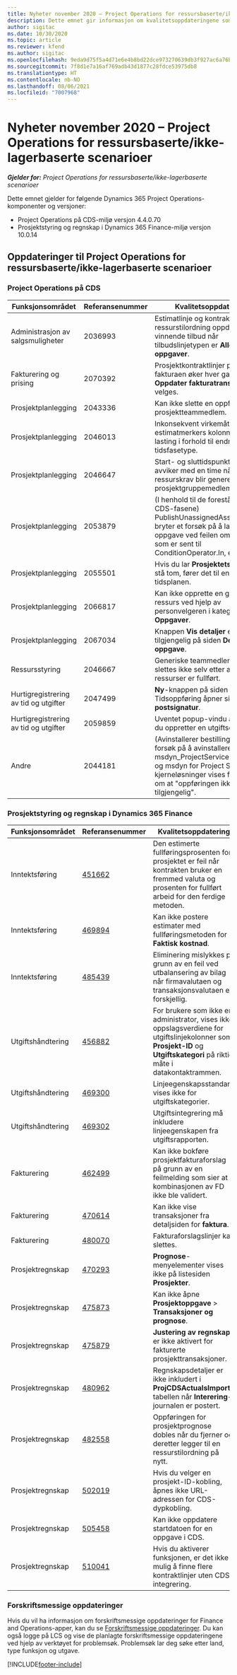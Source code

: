 ```yaml
---
title: Nyheter november 2020 – Project Operations for ressursbaserte/ikke-lagerbaserte scenarioer
description: Dette emnet gir informasjon om kvalitetsoppdateringene som er tilgjengelige i november 2020-versjonen av Project Operations for ressursbaserte/ikke-lagerførte scenarioer.
author: sigitac
ms.date: 10/30/2020
ms.topic: article
ms.reviewer: kfend
ms.author: sigitac
ms.openlocfilehash: 9eda9d75f5a4d71e6e4b8bd22dce973270639db3f927ac6a76be5b3c4303fc31
ms.sourcegitcommit: 7f8d1e7a16af769adb43d1877c28fdce53975db8
ms.translationtype: HT
ms.contentlocale: nb-NO
ms.lasthandoff: 08/06/2021
ms.locfileid: "7007968"
---
```

# <a name="whats-new-november-2020---project-operations-for-resourcenon-stocked-based-scenarios"></a>Nyheter november 2020 – Project Operations for ressursbaserte/ikke-lagerbaserte scenarioer

_**Gjelder for:** Project Operations for ressursbaserte/ikke-lagerbaserte scenarioer_

Dette emnet gjelder for følgende Dynamics 365 Project Operations-komponenter og versjoner:

- Project Operations på CDS-miljø versjon 4.4.0.70
- Prosjektstyring og regnskap i Dynamics 365 Finance-miljø versjon 10.0.14

## <a name="updates-to-project-operations-for-resource-non-stocked-based-scenarios"></a>Oppdateringer til Project Operations for ressursbaserte/ikke-lagerbaserte scenarioer

### <a name="project-operations-on-cds"></a>Project Operations på CDS

| Funksjonsområdet                 | Referansenummer | Kvalitetsoppdatering                                                                                                                                                                    |
|------------------------------|------------------|-----------------------------------------------------------------------------------------------------------------------------------------------------------------------------------|
|   Administrasjon av salgsmuligheter       | 2036993          | Estimatlinje og kontraktlinjer for ressurstilordning oppdateres på vinnende tilbud når tilbudslinjetypen er **Alle oppgaver**.                                                 |
| Fakturering og prising          | 2070392          | Prosjektkontraktlinjer på fakturaen øker hver gang **Oppdater fakturatransaksjoner** velges.                                                                         |
| Prosjektplanlegging             | 2043336          | Kan ikke slette en oppføring for prosjektteammedlem.                                                                                                                                  |
| Prosjektplanlegging             | 2046013          | Inkonsekvent virkemåte for estimatmerkers kolonner under lasting i forhold til endring av tidsfasetype.                                                                                   |
| Prosjektplanlegging             | 2046647          | Start- og sluttidspunktene avviker med en time når ressurskrav blir generert fra prosjektgruppemedlemmer.                                                                      |
| Prosjektplanlegging             | 2053879          | (I henhold til de forestående CDS-fasene) PublishUnassignedAssignments bryter et forsøk på å lagre en oppgave ved feilen om at verdien som er sent til ConditionOperator.In, er tom.                       |
| Prosjektplanlegging             | 2055501          | Hvis du lar **Prosjektets startdato** stå tom, fører det til en feil i tidsplanen.                                                                                                      |
| Prosjektplanlegging             | 2066817          | Kan ikke opprette en generisk ressurs ved hjelp av personvelgeren i kategorien **Oppgaver**.                                                                                                   |
| Prosjektplanlegging             | 2067034          | Knappen **Vis detaljer** er ikke tilgjengelig på siden **Detaljer for oppgave**.                                                                                                       |
| Ressursstyring          | 2046667          | Generiske teammedlemmer slettes ikke selv etter at alle ressurser er fullført.                                                                                                    |
| Hurtigregistrering av tid og utgifter | 2047499          | **Ny**-knappen på siden Tidsoppføring åpner siden **Ny e-postsignatur**.                                                                                               |
| Hurtigregistrering av tid og utgifter | 2059859          | Uventet popup-vindu åpnes når du oppretter en utgiftsoppføring.                                                                                                                         |
| Andre                        | 2044181          | (Avinstallerer bestilling) Under forsøk på å avinstallere msdyn_ProjectServiceCore_Patch og msdyn for Project Service-kjerneløsninger vises feilmelding om at "oppføringen ikke er tilgjengelig".  |

### <a name="project-management-and-accounting-in-dynamics-365-finance"></a>Prosjektstyring og regnskap i Dynamics 365 Finance

| Funksjonsområdet        | Referansenummer | Kvalitetsoppdatering                                                                                                                                                            |
|---------------------|------------------|---------------------------------------------------------------------------------------------------------------------------------------------------------------------------|
| Inntektsføring | [451662](https://fix.lcs.dynamics.com/Issue/Details/?bugId=451662)           | Den estimerte fullføringsprosenten for prosjektet er feil når kontrakten bruker en fremmed valuta og prosenten for fullført arbeid for den ferdige metoden.                     |
| Inntektsføring | [469894](https://fix.lcs.dynamics.com/Issue/Details/?bugId=469894)           | Kan ikke postere estimater med fullføringsmetoden for **Faktisk kostnad**.                                                                                                    |
| Inntektsføring | [485439](https://fix.lcs.dynamics.com/Issue/Details/?bugId=485439)           | Eliminering mislykkes på grunn av en feil ved utbalansering av bilag når firmavalutaen og transaksjonsvalutaen er forskjellig.                                              |
| Utgiftshåndtering  | [456882](https://fix.lcs.dynamics.com/Issue/Details/?bugId=456822)           | For brukere som ikke er administrator, vises ikke oppslagsverdiene for utgiftslinjekolonner som **Prosjekt-ID** og **Utgiftskategori** på riktig måte i datakontaktrammen. |
| Utgiftshåndtering  | [469300](https://fix.lcs.dynamics.com/Issue/Details/?bugId=469300)           | Linjeegenskapsstandard vises ikke for utgiftskategorier.                                                                                                         |
| Utgiftshåndtering  | [469302](https://fix.lcs.dynamics.com/Issue/Details/?bugId=469302)           | Utgiftsintegrering må inkludere linjeegenskapen fra utgiftsrapporten.                                                                                             |
| Fakturering           | [462499](https://fix.lcs.dynamics.com/Issue/Details/?bugId=462499)           | Kan ikke bokføre prosjektfakturaforslag på grunn av en feilmelding som sier at kombinasjonen av FD ikke ble validert.                                                    |
| Fakturering           | [470614](https://fix.lcs.dynamics.com/Issue/Details/?bugId=470614)           | Kan ikke vise transaksjoner fra detaljsiden for **faktura**.                                                                                                              |
| Fakturering           | [480070](https://fix.lcs.dynamics.com/Issue/Details/?bugId=480070)           | Fakturaforslagslinjer kan slettes.                                                                                                                                  |
| Prosjektregnskap  | [470293](https://fix.lcs.dynamics.com/Issue/Details/?bugId=470293)           | **Prognose**-menyelementer vises ikke på listesiden **Prosjekter**.                                                                                                   |
| Prosjektregnskap  | [475873](https://fix.lcs.dynamics.com/Issue/Details/?bugId=475873)           | Kan ikke åpne **Prosjektoppgave**   > **Transaksjoner og prognose**.                                                                                                       |
| Prosjektregnskap  | [475879](https://fix.lcs.dynamics.com/Issue/Details/?bugId=475879)           | **Justering av regnskap** er ikke aktivert for fakturerte prosjekttransaksjoner.                                                                                                  |
| Prosjektregnskap  | [480962](https://fix.lcs.dynamics.com/Issue/Details/?bugId=480962)           | Regnskapsdetaljer er ikke inkludert i **ProjCDSActualsImport**-tabellen når **Interering**-journalen er postert.                                                  |
| Prosjektregnskap  | [482558](https://fix.lcs.dynamics.com/Issue/Details/?bugId=482558)           | Oppføringen for prosjektprognose dobles når du fjerner og deretter legger til en ressurstilordning på nytt.                                                                            |
| Prosjektregnskap  | [502019](https://fix.lcs.dynamics.com/Issue/Details/?bugId=502019)           | Hvis du velger en prosjekt-ID-kobling, åpnes ikke URL-adressen for CDS-dypkobling.                                                                                                         |
| Prosjektregnskap  | [505458](https://fix.lcs.dynamics.com/Issue/Details/?bugId=505458)           | Kan ikke oppdatere startdatoen for en oppgave i CDS.                                                                                                                           |
| Prosjektregnskap  | [510041](https://fix.lcs.dynamics.com/Issue/Details/?bugId=510041)           | Hvis du aktiverer funksjonen, er det ikke mulig å finne flere kontraktlinjer uten CDS-integrering.                                                                                   |

### <a name="regulatory-updates"></a>Forskriftsmessige oppdateringer
Hvis du vil ha informasjon om forskriftsmessige oppdateringer for Finance and Operations-apper, kan du se [Forskriftsmessige oppdateringer](/dynamics365/finance/localizations/regulatory-updates). Du kan også logge på LCS og vise de planlagte forskriftsmessige oppdateringene ved hjelp av verktøyet for problemsøk. Problemsøk lar deg søke etter land, type funksjon og utgave.


[!INCLUDE[footer-include](../includes/footer-banner.md)]